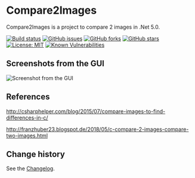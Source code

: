 # Compare2Images
Compare2Images is a project to compare 2 images in .Net 5.0.

[![Build status](https://ci.appveyor.com/api/projects/status/7f5smko34w24nvjd?svg=true)](https://ci.appveyor.com/project/SeppPenner/compare2images)
[![GitHub issues](https://img.shields.io/github/issues/SeppPenner/Compare2Images.svg)](https://github.com/SeppPenner/Compare2Images/issues)
[![GitHub forks](https://img.shields.io/github/forks/SeppPenner/Compare2Images.svg)](https://github.com/SeppPenner/Compare2Images/network)
[![GitHub stars](https://img.shields.io/github/stars/SeppPenner/Compare2Images.svg)](https://github.com/SeppPenner/Compare2Images/stargazers)
[![License: MIT](https://img.shields.io/badge/License-MIT-blue.svg)](https://raw.githubusercontent.com/SeppPenner/Compare2Images/master/License.txt)
[![Known Vulnerabilities](https://snyk.io/test/github/SeppPenner/Compare2Images/badge.svg)](https://snyk.io/test/github/SeppPenner/Compare2Images)

## Screenshots from the GUI
![Screenshot from the GUI](https://github.com/SeppPenner/Compare2Images/blob/master/Screenshot.PNG "Screenshot from the GUI")

## References
http://csharphelper.com/blog/2015/07/compare-images-to-find-differences-in-c/

http://franzhuber23.blogspot.de/2018/05/c-compare-2-images-compare-two-images.html

Change history
--------------

See the [Changelog](https://github.com/SeppPenner/Compare2Images/blob/master/Changelog.md).